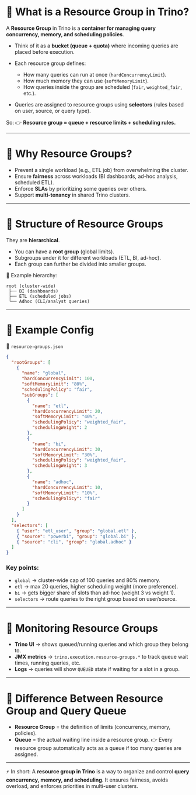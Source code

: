 # 🔹 What is a Resource Group in Trino?

A **Resource Group** in Trino is a **container for managing query concurrency, memory, and scheduling policies**.

* Think of it as a **bucket (queue + quota)** where incoming queries are placed before execution.
* Each resource group defines:

  * How many queries can run at once (`hardConcurrencyLimit`).
  * How much memory they can use (`softMemoryLimit`).
  * How queries inside the group are scheduled (`fair`, `weighted_fair`, etc.).
* Queries are assigned to resource groups using **selectors** (rules based on user, source, or query type).

So:
👉 **Resource group = queue + resource limits + scheduling rules.**

---

# 🔹 Why Resource Groups?

* Prevent a single workload (e.g., ETL job) from overwhelming the cluster.
* Ensure **fairness** across workloads (BI dashboards, ad-hoc analysis, scheduled ETL).
* Enforce **SLAs** by prioritizing some queries over others.
* Support **multi-tenancy** in shared Trino clusters.

---

# 🔹 Structure of Resource Groups

They are **hierarchical**.

* You can have a **root group** (global limits).
* Subgroups under it for different workloads (ETL, BI, ad-hoc).
* Each group can further be divided into smaller groups.

📌 Example hierarchy:

```
root (cluster-wide)
 ├── BI (dashboards)
 ├── ETL (scheduled jobs)
 └── Adhoc (CLI/analyst queries)
```

---

# 🔹 Example Config

📌 `resource-groups.json`

```json
{
  "rootGroups": [
    {
      "name": "global",
      "hardConcurrencyLimit": 100,
      "softMemoryLimit": "80%",
      "schedulingPolicy": "fair",
      "subGroups": [
        {
          "name": "etl",
          "hardConcurrencyLimit": 20,
          "softMemoryLimit": "40%",
          "schedulingPolicy": "weighted_fair",
          "schedulingWeight": 2
        },
        {
          "name": "bi",
          "hardConcurrencyLimit": 30,
          "softMemoryLimit": "30%",
          "schedulingPolicy": "weighted_fair",
          "schedulingWeight": 3
        },
        {
          "name": "adhoc",
          "hardConcurrencyLimit": 10,
          "softMemoryLimit": "10%",
          "schedulingPolicy": "fair"
        }
      ]
    }
  ],
  "selectors": [
    { "user": "etl_user", "group": "global.etl" },
    { "source": "powerbi", "group": "global.bi" },
    { "source": "cli", "group": "global.adhoc" }
  ]
}
```

### Key points:

* `global` → cluster-wide cap of 100 queries and 80% memory.
* `etl` → max 20 queries, higher scheduling weight (more preference).
* `bi` → gets bigger share of slots than ad-hoc (weight 3 vs weight 1).
* `selectors` → route queries to the right group based on user/source.

---

# 🔹 Monitoring Resource Groups

* **Trino UI** → shows queued/running queries and which group they belong to.
* **JMX metrics** → `trino.execution.resource-groups.*` to track queue wait times, running queries, etc.
* **Logs** → queries will show `QUEUED` state if waiting for a slot in a group.

---

# 🔹 Difference Between Resource Group and Query Queue

* **Resource Group** = the definition of limits (concurrency, memory, policies).
* **Queue** = the actual waiting line inside a resource group.
  👉 Every resource group automatically acts as a queue if too many queries are assigned.

---

⚡ In short:
A **resource group in Trino** is a way to organize and control **query concurrency, memory, and scheduling**. It ensures fairness, avoids overload, and enforces priorities in multi-user clusters.
